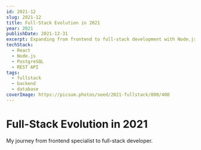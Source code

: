 ```yaml
---
id: 2021-12
slug: 2021-12
title: Full-Stack Evolution in 2021
year: 2021
publishDate: 2021-12-31
excerpt: Expanding from frontend to full-stack development with Node.js and databases
techStack:
  - React
  - Node.js
  - PostgreSQL
  - REST API
tags:
  - fullstack
  - backend
  - database
coverImage: https://picsum.photos/seed/2021-fullstack/800/400
---
```


# Full-Stack Evolution in 2021

My journey from frontend specialist to full-stack developer.
